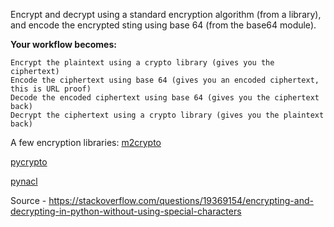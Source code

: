 Encrypt and decrypt using a standard encryption algorithm (from a library), and encode the encrypted sting using base 64 (from the base64 module).

**Your workflow becomes:**

    Encrypt the plaintext using a crypto library (gives you the ciphertext)
    Encode the ciphertext using base 64 (gives you an encoded ciphertext, this is URL proof)
    Decode the encoded ciphertext using base 64 (gives you the ciphertext back)
    Decrypt the ciphertext using a crypto library (gives you the plaintext back)

A few encryption libraries:
[m2crypto](http://chandlerproject.org/Projects/MeTooCrypto)

[pycrypto](https://www.dlitz.net/software/pycrypto/)

[pynacl](https://pynacl.readthedocs.org/en/latest/)

Source - https://stackoverflow.com/questions/19369154/encrypting-and-decrypting-in-python-without-using-special-characters